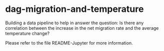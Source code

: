 # dag-migration-and-temperature
Building a data pipeline to help in answer the question: Is there any correlation between the increase in the net migration rate and the average temperature change?

Please refer to the file README-Jupyter for more information.
